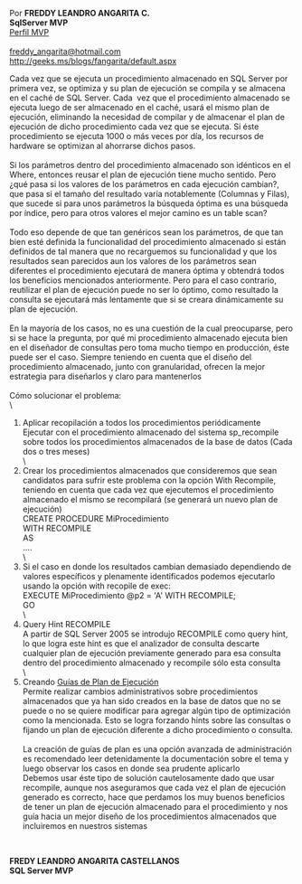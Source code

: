 Por **FREDDY LEANDRO ANGARITA C.\
SqlServer MVP** \
[Perfil
MVP](https://mvp.support.microsoft.com/es-es/mvp/Freddy%20Leandro%20Angarita%20Castellanos-4028407)\
\
<freddy_angarita@hotmail.com>\
<http://geeks.ms/blogs/fangarita/default.aspx>

Cada vez que se ejecuta un procedimiento almacenado en SQL Server por
primera vez, se optimiza y su plan de ejecución se compila y se almacena
en el caché de SQL Server. Cada  vez que el procedimiento almacenado se
ejecuta luego de ser almacenado en el caché, usará el mismo plan de
ejecución, eliminando la necesidad de compilar y de almacenar el plan de
ejecución de dicho procedimiento cada vez que se ejecuta. Si éste
procedimiento se ejecuta 1000 o más veces por día, los recursos de
hardware se optimizan al ahorrarse dichos pasos.\
\
Si los parámetros dentro del procedimiento almacenado son idénticos en
el Where, entonces reusar el plan de ejecución tiene mucho sentido. Pero
¿qué pasa si los valores de los parámetros en cada ejecución cambian?,
que pasa si el tamaño del resultado varía notablemente (Columnas y
Filas), que sucede si para unos parámetros la búsqueda óptima es una
búsqueda por índice, pero para otros valores el mejor camino es un table
scan?\
\
Todo eso depende de que tan genéricos sean los parámetros, de que tan
bien esté definida la funcionalidad del procedimiento almacenado si
están definidos de tal manera que no recarguemos su funcionalidad y que
los resultados sean parecidos aun los valores de los parámetros sean
diferentes el procedimiento ejecutará de manera óptima y obtendrá todos
los beneficios mencionados anteriormente. Pero para el caso contrario,
reutilizar el plan de ejecución puede no ser lo óptimo, como resultado
la consulta se ejecutará más lentamente que si se creara dinámicamente
su plan de ejecución.\
\
En la mayoría de los casos, no es una cuestión de la cual preocuparse,
pero si se hace la pregunta, por qué mi procedimiento almacenado ejecuta
bien en el diseñador de consultas pero toma mucho tiempo en producción,
éste puede ser el caso. Siempre teniendo en cuenta que el diseño del
procedimiento almacenado, junto con granularidad, ofrecen la mejor
estrategia para diseñarlos y claro para mantenerlos\
\
Cómo solucionar el problema:\
\
1. Aplicar recopilación a todos los procedimientos periódicamente\
Ejecutar con el procedimiento almacenado del sistema sp\_recompile sobre
todos los procedimientos almacenados de la base de datos (Cada dos o
tres meses)\
\
2. Crear los procedimientos almacenados que consideremos que sean
candidatos para sufrir este problema con la opción With Recompile,
teniendo en cuenta que cada vez que ejecutemos el procedimiento
almacenado el mismo se recompilará (se generará un nuevo plan de
ejecución)\
CREATE PROCEDURE MiProcedimiento\
WITH RECOMPILE\
AS\
....\
\
3. Si el caso en donde los resultados cambian demasiado dependiendo de
valores específicos y plenamente identificados podemos ejecutarlo usando
la opción with recopile de exec:\
EXECUTE MiProcedimiento @p2 = 'A' WITH RECOMPILE;\
GO\
\
4. Query Hint RECOMPILE\
A partir de SQL Server 2005 se introdujo RECOMPILE como query hint, lo
que logra este hint es que el analizador de consulta descarte cualquier
plan de ejecución previamente generado para esa consulta dentro del
procedimiento almacenado y recompile sólo esta consulta\
\
5. Creando [Guías de Plan de
Ejecución](http://msdn.microsoft.com/es-es/library/ms190417.aspx)\
Permite realizar cambios administrativos sobre procedimientos
almacenados que ya han sido creados en la base de datos que no se puede
o no se quiere modificar para agregar algún tipo de optimización como la
mencionada. Esto se logra forzando hints sobre las consultas o fijando
un plan de ejecución diferente a dicho procedimiento o consulta.\
\
La creación de guías de plan es una opción avanzada de administración es
recomendado leer detenidamente la documentación sobre el tema y luego
observar los casos en donde sea prudente aplicarlo\
Debemos usar éste tipo de solución cautelosamente dado que usar
recompile, aunque nos aseguramos que cada vez el plan de ejecución
generado es correcto, hace que perdamos los muy buenos beneficios de
tener un plan de ejecución almacenado para el procedimiento y nos guía
hacia un mejor diseño de los procedimientos almacenados que incluiremos
en nuestros sistemas

 

**FREDY LEANDRO ANGARITA CASTELLANOS\
SQL Server MVP**
